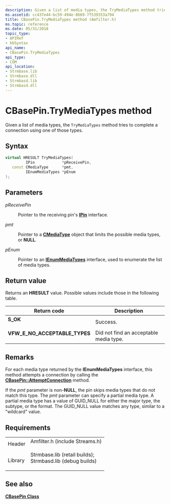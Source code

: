 ```yaml
---
description: Given a list of media types, the TryMediaTypes method tries to complete a connection using one of those types.
ms.assetid: cc437e44-bc59-494e-8669-7f539353a794
title: CBasePin.TryMediaTypes method (Amfilter.h)
ms.topic: reference
ms.date: 05/31/2018
topic_type: 
- APIRef
- kbSyntax
api_name: 
- CBasePin.TryMediaTypes
api_type: 
- COM
api_location: 
- Strmbase.lib
- Strmbase.dll
- Strmbasd.lib
- Strmbasd.dll
---
```


# CBasePin.TryMediaTypes method

Given a list of media types, the `TryMediaTypes` method tries to complete a connection using one of those types.

## Syntax


```C++
virtual HRESULT TryMediaTypes(
         IPin            *pReceivePin,
   const CMediaType      *pmt,
         IEnumMediaTypes *pEnum
);
```



## Parameters

<dl> <dt>

*pReceivePin* 
</dt> <dd>

Pointer to the receiving pin's [**IPin**](/windows/desktop/api/Strmif/nn-strmif-ipin) interface.

</dd> <dt>

*pmt* 
</dt> <dd>

Pointer to a [**CMediaType**](cmediatype.md) object that limits the possible media types, or **NULL**.

</dd> <dt>

*pEnum* 
</dt> <dd>

Pointer to an [**IEnumMediaTypes**](/windows/desktop/api/Strmif/nn-strmif-ienummediatypes) interface, used to enumerate the list of media types.

</dd> </dl>

## Return value

Returns an **HRESULT** value. Possible values include those in the following table.



| Return code                                                                                                  | Description                                       |
|--------------------------------------------------------------------------------------------------------------|---------------------------------------------------|
| <dl> <dt>**S\_OK**</dt> </dl>                         | Success.<br/>                               |
| <dl> <dt>**VFW\_E\_NO\_ACCEPTABLE\_TYPES**</dt> </dl> | Did not find an acceptable media type.<br/> |



 

## Remarks

For each media type returned by the **IEnumMediaTypes** interface, this method attempts a connection by calling the [**CBasePin::AttemptConnection**](cbasepin-attemptconnection.md) method.

If the *pmt* parameter is non-**NULL**, the pin skips media types that do not match this type. The *pmt* parameter can specify a partial media type. A partial media type has a value of GUID\_NULL for either the major type, the subtype, or the format. The GUID\_NULL value matches any type, similar to a "wildcard" value.

## Requirements



|                    |                                                                                                                                                                                            |
|--------------------|--------------------------------------------------------------------------------------------------------------------------------------------------------------------------------------------|
| Header<br/>  | <dl> <dt>Amfilter.h (include Streams.h)</dt> </dl>                                                                                  |
| Library<br/> | <dl> <dt>Strmbase.lib (retail builds); </dt> <dt>Strmbasd.lib (debug builds)</dt> </dl> |



## See also

<dl> <dt>

[**CBasePin Class**](cbasepin.md)
</dt> </dl>

 

 




